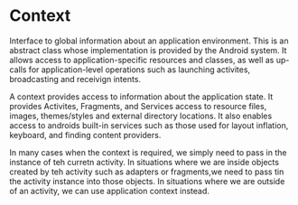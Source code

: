 # Context

Interface to global information about an application environment. This is an abstract class whose implementation is provided by the Android system. It allows access to application-specific resources and classes, as well as up-calls for application-level operations such as launching activites, broadcasting and receivign intents. 

A context provides access to information about the application state. It provides Activites, Fragments, and Services access to resource files, images, themes/styles and external directory locations. It also enables access to androids built-in services such as those used for layout inflation, keyboard, and finding content providers. 

In many cases when the context is required, we simply need to pass in the instance of teh curretn activity. In situations where we are inside objects created by teh activity such as adapters or fragments,we need to pass tin the activity instance into those objects. In situations where we are outside of an activity, we can use application context instead. 
